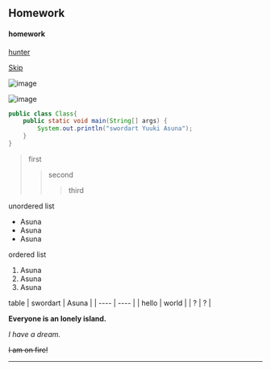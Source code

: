 ## Homework
#### homework
[hunter](https://baike.baidu.com/item/%E6%80%AA%E7%89%A9%E7%8C%8E%E4%BA%BA/16173?fr=aladdin)

[Skip](README.md)

![image](ysn.jpg)

![image](https://gameplus-platform.cdn.bcebos.com/gameplus-platform/upload/file/img/738fae296acad53bae49685f986839f9/738fae296acad53bae49685f986839f9.jpg)

```Java
public class Class{
    public static void main(String[] args) {
        System.out.println("swordart Yuuki Asuna");
    }
}
```
> first
>> second
>>> third

unordered list
- Asuna
- Asuna
- Asuna

ordered list
1. Asuna
1. Asuna
1. Asuna

table
|  swordart   | Asuna  |
|  ----  | ----  |
| hello  | world |
| ?  | ? |

**Everyone is an lonely island.**

*I have a dream.*

~~I am on fire!~~

----
